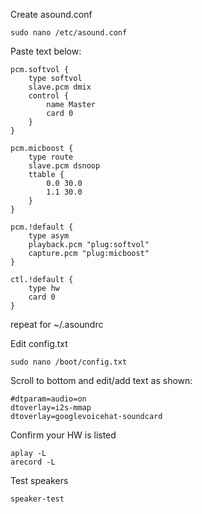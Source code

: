 Create asound.conf
```
sudo nano /etc/asound.conf
```
Paste text below:
```
pcm.softvol {
    type softvol
    slave.pcm dmix
    control {
        name Master
        card 0
    }
}

pcm.micboost {
    type route
    slave.pcm dsnoop
    ttable {
        0.0 30.0
        1.1 30.0
    }
}

pcm.!default {
    type asym
    playback.pcm "plug:softvol"
    capture.pcm "plug:micboost"
}

ctl.!default {
    type hw
    card 0
}
```
repeat for ~/.asoundrc</br>

Edit config.txt
```
sudo nano /boot/config.txt
```
Scroll to bottom and edit/add text as shown:
```
#dtparam=audio=on
dtoverlay=i2s-mmap
dtoverlay=googlevoicehat-soundcard
```
Confirm your HW is listed
```
aplay -L
arecord -L
```
Test speakers
```
speaker-test
```
